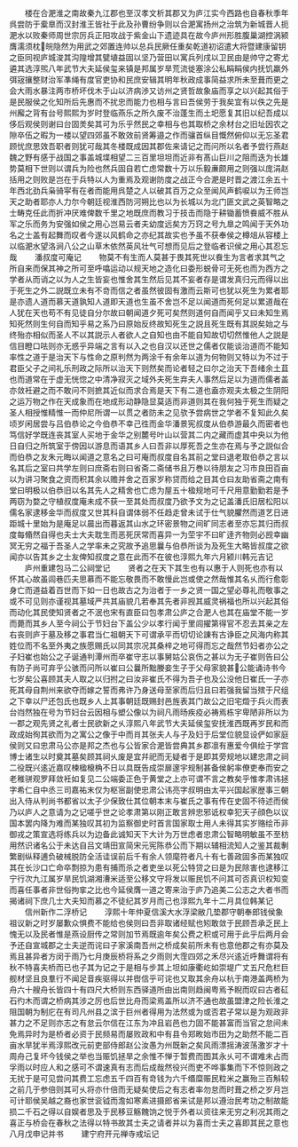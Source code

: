 <!-- { "loadSidebar": true } -->
　　楼在合淝淮之南故秦九江郡也至汉孝文析其郡又为庐江实今西路也自春秋季年呉尝防于槖臯而汉封淮王皆社于此及孙曹纷争则以合淝寓扬州之治筑为新城晋人扼淝水以败秦师周世宗厉兵正阳攻战于紫金山下遗迹具在故今庐州形胜腹巢湖控涡颍膺濡须枕皖隐然为用武之郊置连帅以总兵民厥任重矣乾道初诏遣大将暨建康留钥之臣同视庐城浚其沟隍增其甓埴益固以坚乃营田以寓兵列戌以卫民由是帅守之寄尤遴其选淳煕八年武节大夫延侯玺来镇是邦属岁旱荒流徙塞涂公私睊睊侯内抚饥羸外弭宼攘整财治军凖绳有度官吏协和民庶安辑其明年秋政成事简益求所未至葺而更之会大雨水暴注两市桥坏伐木于山以济病渉又访州之贤哲故象庙而享之以兴起其俗于是民服侯之化知所后先惠而不扰忠而能力也相与言曰吾侯劳于我矣宜有以佚之先是州廨之背有台号熙熙为岁时登临燕乐之所久废不治蓬生而土圯愿复其旧以纪吾成以侈后观侯则谢曰台固羙矣其可为乐乎然民之幸相与也其取桥之余材台之旧址因农之隙卒伍之暇为一楼以望四郊虽不敢效前贤筹邉之作而骧首纵目慨然俯仰以无忘圣君顾忧庶思效吾职者则犹可哉其冬楼既成因其郡佐来请记之而问所以名者予尝行燕赵魏之野有感于战国之事盖城堞相望二三百里坦坦而近非有髙山巨川之阻而迭为长雄势莫相下世则以谓兵为险也然兵固自若亡虑常数十万以乐毅亷颇用之则强以庞涓赵括用之则败是岂在于兵特以人为重焉及观谢防度之战正今合淝是时晋之渡江余五十年西北劲兵枭骑寜有在者而能用呉楚之人以破其百万之众至闻风声鹤唳以为王师岂天之助者耶亦人力尔今朝廷视淮西防河朔比也以为长城以为北门匪文武之英智略之士畴克任此而折冲厌难俾数千里之地既庶而教习于技击而隐于耕锄蓄愤飬威不胜从军之乐而务为安强如侯之用心岂易云者夫幼度远矣方万窍之号九臯之鸣闻于天外功名之士盖有起舞而叹者今遂以风鹤命之亦纪其故实也予虽不获奉侯之樽俎从容楼上以临淝水望洛涧八公之山草木依然英风壮气可想而见后之登临者识侯之用心其忍忘哉
　　潘叔度可庵记
　　物莫不有生而人莫甚于畏其死世以飬生为言者求其气之所自来而保其神之所可至呼噏运动以规天地之造化曰委形蜕骨可无死也而为西方之学者从而诮之以为人之生皆妄也惟舍其生然后见其不妄者存是谓发真归元而得以出于死生之外二説既立未有不竒而信之者虽然彼固有激而云斯可也犹以死生为累者耶是亦遗人道而慕天道孰知人道即天道也生虽不舍岂不足以闻道而死何足以累道哉在人犹在天也苟不有见徒自分尔故曰朝闻道夕死可矣然则道何自而闻乎又曰未知生焉知死然则生何自而知乎易之系乃曰原始反终故知死生之説且死生既有其説矣始之与终殆亦相似而圣人不以其説示人者欲人之自知也由不能自知故切切然惟他人之説是信目瞪口呿则亦无惑乎异端之言有以入之也自汉以还世之儒者仅能谈治道而不能知率性之道于是治天下与性命之原判然为两涂千有余年以道为何物则又特以为不过于君臣父子之间礼乐刑政之际所以治天下则然矣而论者轻之曰尔之治天下吾绪余土苴也而道常在于虚无恍惚之中清净寂灭之域外夫死生弃夫人事然后足以为道而儒者盖亦敛衽避之而不敢问不则摭其近似而求合焉是天下有二道也盍亦观夫太极之生阴阳之运万物之作在天成象而在地成形动静隐显莫适而非道则其在我何独于死生而疑之圣人相授惟精惟一而仲尼所谓一以贯之者防未之见欤予尝病世之学者不复知此久矣顷岁闲居尝与吕伯恭论之今伯恭不幸己徃而金华潘景宪叔度从伯恭游最久而密者也笃信好学既连丧其室人买地于金华之别麓号叶山以营其二内之藏而虚其中央以为他日自归之所筑室于傍因以游息而语其乡人曰吾非以厚死吾之生亦在焉与予之説似合而伯恭之友朱元晦以闻道之意名之曰可庵而叔度自名其前之堂曰退老取伯恭之言以名其后之室曰共学左则曰庶斋右则曰省斋二斋储书且万巻以待朋友之习市良田百亩以为讲习聚食之资而积其余以赡并舍之百家岁称贷而给之目其仓曰友助省斋之南有堂曰明极以伯恭旧以名其先人之精舍也亡虑为屋五十楹规地可千尺用意勤勤若是予两窃为婺之守植叔度庵未成不获一至其处而叔度乃欲予文为之记盖潘氏旧居松阳以儒名家逮移金华而叔度又世其科自谓体弱不任趋走曾未试于仕气貌臞然而道艺日进距城十里始为是庵足以晨出而暮返其山水之环密景物之间旷同志者至亦忘其归而叔度每翛然自得也夫士大夫耽生而恶死厌常而喜异一为茔宇不曰旷逹齐物则必觊幸幽冥无穷之福于吾圣人之学率未之究故予追思曩与伯恭所谈为及死生大略皆叔度之欲闻亦以告其乡之士友俾知叔度之意在此而不在彼也淳熙九年六月颍川韩元吉记
　　庐州重建包马二公祠堂记
　　贤者之在天下其生也有以惠于人则死也亦有以怀其心故虽闾巷匹夫思慕而不能忘敬畏而不敢慢此岂或使之然哉惟其名乆而行愈彰身亡而道益着百世而下如一日也故古之为治者于一乡之贤一国之望必尊礼而敬事之或不可见则亦谨视其墓域严共其庙貌几若奉其先者非觊其威灵祸福也所以兴起其俗而动化其民使知贤者之不泯也宋有直臣曰包孝肃公庐之合淝人也其在庙堂不能一岁而薨而其乡人至今祠公于节妇台下盖公少以孝行闻于里闾擢第得官不忍去其亲之左右丧则庐于墓及移之事君当仁祖朝天下可谓承平而切切论諌有古诤臣之风海内称其姓位而不名至外夷之族愿赐氏以同其宗况其桑梓之地可得而忘之哉然节妇者亦公之子妇崔也始公之子诞通判潭州而卒崔守志以事舅姑公哀伤之甚以为无子崔则告曰公有防子尚可弃乎公骇而问所以崔曰公曩所黜媵妾生子于父母家貌甚公能诵诗书今七岁矣公喜顾其夫人取之以归拊之曰汝非崔氏不得为吾子也及公没他日崔氏一子亦死其母自荆州来欲夺而嫁之誓而弗许乃身送母至家而后归且曰若强我留当殡于尺组之下幸以尸还包氏也既乡人上其事朝廷既赐封邑旌表其门故公之旧宅燬于兵火而表台岿然独在号为节妇台云因相与塑公像以为祠凡雨旸疾疫必祷焉栋宇卑陋非所以为一郡之观先贤之礼者士民欲新之乆淳熙八年武节大夫延侯玺安抚淮西既再岁民和而政成始徇其欲而为之寓公之像于中而肖其张夫人与子及妇于后堂位貌显设俨如家庭侯则又曰忠肃马公亦是邦之杰也与公皆家合淝皆尝典其乡郡凛有惠爱今俱绘于学宫博士诸生以时奠其墓矣顾其祠乆废是宜幷祀而无疑者于是即其旁规地以建忠肃之祠二役既兴逺近嘉叹楝楹榱桷不日以具既告成崇扉邃宇规制甚备侯躬率僚吏奉而安之老稚骈观罗拜敛衽如复见二公端委正色于黄堂之上亦可谓不言之教矣乎惟孝肃讳拯字希仁自中丞三司嘉祐末仅为枢宻副使忠肃公讳亮字叔明由太平兴国起家歴事三朝出入侍从判尚书都省以太子少保致仕其位朝本末与崔氏之事有传在史固不待述而侯乃以庐人之意请为之记嗟乎世之论孝肃第以刚正敢言辨忠邪诋权幸犯天子顔色以议国本罢内降为难而某独叹其初为监察御史时首言国家取士用人未得其实岁赂绘币非御戎之策宣选将练兵以为边备此诚知天下大计为万世虑者忠肃公智略明敏虽不至枋用然识诸名公于未达自吕文靖田宣简宋元宪陈恭公而下期以辅相流知人之鉴其裁剸繁剧纵释逋负破械脱防全活诖误前后千有余人领麾符者凡十有七善政固多而某独叹其在长沙口亡命卒剽掠为患有捕而杀之者吏坐以死公特贷之曰是为民除害也逮移江宁行次九江属岁旱民饥湖湘漕米适至公移文守将发以赈民饥不问其可否真识权知变而喜任事者非世俗拘挛之比也今延侯膺一道之寄来治于庐乃追美二公志之大者书而揭诸祠下庶几士大夫知而慕之不徒纪其岁月而己也淳熙九年十二月具位韩某记
　　信州新作二浮桥记
　　淳熙十年仲夏信溪大水浮梁敝几垫郡守朝奉郎钱侯象祖议新之时岁屡歉众惧费不能给也侯则曰吾非取诸经赋也矧敢敛于民顾吾承乏民上愧无以及民者惟是燕设厨传之常则加节焉既逾年矣公费之积或可用于此乎后两月会予还自宣城郡之士夫逆而诧曰子家溪南吾州之桥成矣前所未有也意他郡之有亦莫及焉且甚异者方闵于雨乃七月庚辰桥将系之夕雨则大霔四郊之禾尽兴逺近呼舞谓将有秋不特喜夫桥而已也子其为记之于是相与步其上坦如康衢屹如崇堤广丈五尺危栏巨舰材坚且良羣行不闻足音疾驱得以并辔信乎可诧也又取其余舟以杭于南港盖两桥为舟六十艘舟长皆四十有四尺大桥则东西驿道所由出南则趋闽粤焉予睨而叹曰古者矼石彴木而谓之桥病其涉之厉也后世比舟而梁焉盖所以济不通也故虽盟津之险长淮之阻国朝为制庀在有司凡州县之滨于巨州者得用为法然或为或否君子常以是为观政非甚力之不足则亦志之有怠云尔信在江东为冲且岩邑也力固不能甚富而当官之怠间未免焉异时为是桥者必资于民频易而屡败政和中有县令郑畋始市田为之助然不能二百亩水旱犹半焉淳熙改元前吏部侍郎赵公汝愚为州既新之矣风雨漂摇涛波荡激岁才十周舟己复坏今钱侯之举也当赈饥拯旱之余惟不惮于暂费而图其永乆可不谓难未占而孚雨以时应人和之感可不谓速真有志而后成哉然役兴而吏不哗事集而下不惊则政之无扰于是可见尝问其费工忘虑五千四百有竒钱为六千缗糜赈民粒米之赢殆三百斛较之前几于参倍则其可乆将亦什倍而无疑矣使后之有志者率勿怠而时葺之桥之岁月岂可计耶侯吴越之裔也家世衮钺而澹如寒素进摄郎省来试是邦以遵治民考功之制故能损二千石之得以自娱者思及于民移豆觞餽饷之悦于外者以资往来无穷之利况其雨之喜正与桥会在春秋之法得以特书故其士夫之请者并以为喜而士夫之喜即其民之意也八月戊申记并书
　　建宁府开元禅寺戒坛记

